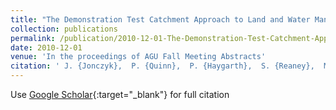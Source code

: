 ```yaml
---
title: "The Demonstration Test Catchment Approach to Land and Water Management in the river Eden Watershed, UK. (Invited)"
collection: publications
permalink: /publication/2010-12-01-The-Demonstration-Test-Catchment-Approach-to-Land-and-Water-Management-in-the-river-Eden-Watershed-UK-Invited
date: 2010-12-01
venue: 'In the proceedings of AGU Fall Meeting Abstracts'
citation: ' J. {Jonczyk},  P. {Quinn},  P. {Haygarth},  S. {Reaney},  M. {Wilkinson},  S. {Burke},  D. {McGonigle},  B. {Harris}, &quot;The Demonstration Test Catchment Approach to Land and Water Management in the river Eden Watershed, UK. (Invited).&quot; In the proceedings of AGU Fall Meeting Abstracts, 2010.'
---
```

Use [Google Scholar](https://scholar.google.com/scholar?q=The+Demonstration+Test+Catchment+Approach+to+Land+and+Water+Management+in+the+river+Eden+Watershed,+UK.+(Invited)){:target="_blank"} for full citation